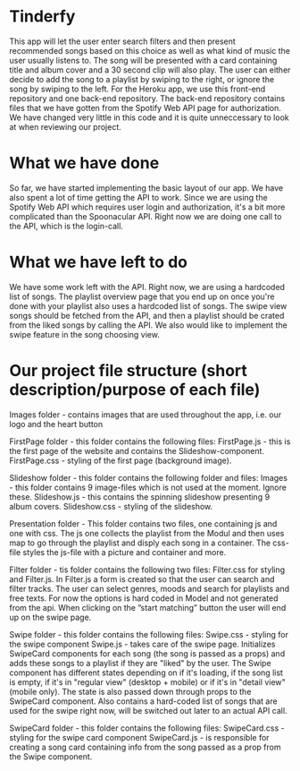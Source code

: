 Tinderfy
=================================================

This app will let the user enter search filters and then present recommended songs based on this choice as well as what kind of music the user usually listens to. The song will be presented with a card containing title and album cover and a 30 second clip will also play. The user can either decide to add the song to a playlist by swiping to the right, or ignore the song by swiping to the left. 
For the Heroku app, we use this front-end repository and one back-end repository. The back-end repository contains files that we have gotten from the Spotify Web API page for authorization. We have changed very little in this code and it is quite unneccessary to look at when reviewing our project.

What we have done
=====================

So far, we have started implementing the basic layout of our app. We have also spent a lot of time getting the API to work. Since we are using the Spotify Web API which requires user login and authorization, it's a bit more complicated than the Spoonacular API. Right now we are doing one call to the API, which is the login-call.

What we have left to do
=====================

We have some work left with the API. Right now, we are using a hardcoded list of songs. The playlist overview page that you end up on once you're done with your playlist also uses a hardcoded list of songs. The swipe view songs should be fetched from the API, and then a playlist should be crated from the liked songs by calling the API. We also would like to implement the swipe feature in the song choosing view.

Our project file structure (short description/purpose of each file)
=====================

Images folder - contains images that are used throughout the app, i.e. our logo and the heart button

FirstPage folder - this folder contains the following files:
	FirstPage.js - this is the first page of the website and contains the Slideshow-component.
	FirstPage.css - styling of the first page (background image).

Slideshow folder - this folder contains the following folder and files:
	Images - this folder contains 9 image-files which is not used at the moment. Ignore these.
	Slideshow.js - this contains the spinning slideshow presenting 9 album covers.
	Slideshow.css - styling of the slideshow.

Presentation folder - This folder contains two files, one containing js and one with css. The js one collects the playlist from the Modul and then uses map to go through the playlist and disply each song in a container. The css-file styles the js-file with a picture and container and more.  

Filter folder - tis folder contains the following  two files: Filter.css for styling and Filter.js. In Filter.js a form is created so that the user can search and filter tracks. The user can select genres, moods and search for playlists and free texts. For now the options is hard coded in Model and not generated from the api. When clicking on the ”start matching” button the user will end up on the swipe page. 

Swipe folder - this folder contains the following files:
	Swipe.css - styling for the swipe component
	Swipe.js - takes care of the swipe page. Initializes SwipeCard components for each song (the song is passed as a props) and adds these songs to a playlist if they are "liked" by the user. The Swipe component has different states depending on if it's loading, if the song list is empty, if it's in "regular view" (desktop + mobile) or if it's in "detail view" (mobile only). The state is also passed down through props to the SwipeCard component. Also contains a hard-coded list of songs that are used for the swipe right now, will be switched out later to an actual API call.
	
SwipeCard folder - this folder contains the following files:
	SwipeCard.css - styling for the swipe card component
	SwipeCard.js - is responsible for creating a song card containing info from the song passed as a prop from the Swipe component.

